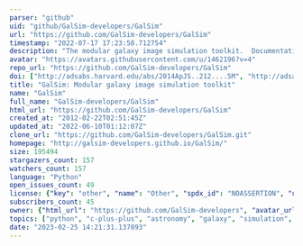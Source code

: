 ```yaml
---
parser: "github"
uid: "github/GalSim-developers/GalSim"
url: "https://github.com/GalSim-developers/GalSim"
timestamp: "2022-07-17 17:23:58.712754"
description: "The modular galaxy image simulation toolkit.  Documentation:"
avatar: "https://avatars.githubusercontent.com/u/1462196?v=4"
repo_url: "https://github.com/GalSim-developers/GalSim"
doi: ["http://adsabs.harvard.edu/abs/2014ApJS..212....5M", "http://adsabs.harvard.edu/abs/2015A%26C....10..121R", "https://ui.adsabs.harvard.edu/abs/2014ascl.soft02009R/abstract"]
title: "GalSim: Modular galaxy image simulation toolkit"
name: "GalSim"
full_name: "GalSim-developers/GalSim"
html_url: "https://github.com/GalSim-developers/GalSim"
created_at: "2012-02-22T02:51:45Z"
updated_at: "2022-06-10T01:12:07Z"
clone_url: "https://github.com/GalSim-developers/GalSim.git"
homepage: "http://galsim-developers.github.io/GalSim/"
size: 195494
stargazers_count: 157
watchers_count: 157
language: "Python"
open_issues_count: 49
license: {"key": "other", "name": "Other", "spdx_id": "NOASSERTION", "url": null, "node_id": "MDc6TGljZW5zZTA="}
subscribers_count: 45
owner: {"html_url": "https://github.com/GalSim-developers", "avatar_url": "https://avatars.githubusercontent.com/u/1462196?v=4", "login": "GalSim-developers", "type": "Organization"}
topics: ["python", "c-plus-plus", "astronomy", "galaxy", "simulation", "simulate-images", "weaklensing", "lsst", "des", "wfirst", "euclid"]
date: "2023-02-25 14:21:31.137893"
---
```

